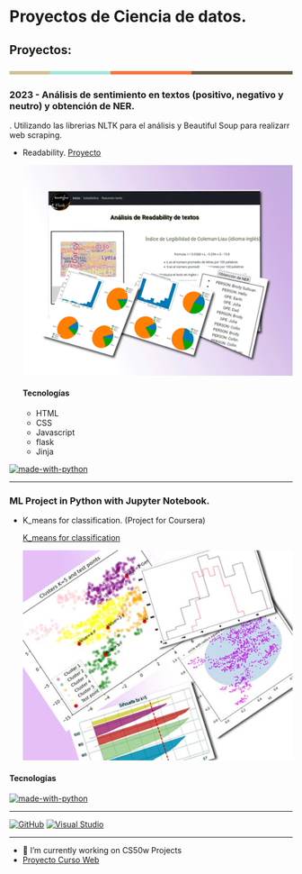 # Proyectos de Ciencia de datos.

## Proyectos:
![div](/images/image1.png)
### 2023 - Análisis de sentimiento en textos (positivo, negativo y neutro) y obtención de NER.
. Utilizando las librerias NLTK para el análisis y Beautiful Soup para realizarr web scraping.

+ Readability.
  [Proyecto](/../../../../irenediaz1974/CS50/blob/main/project/README.md)
  

     ![Readability_imagen](/images/image6.png)
  
  #### Tecnologías
  + HTML
  + CSS
  + Javascript
  + flask
  + Jinja
 
 [![made-with-python](https://img.shields.io/badge/Made%20with-Python-1f425f.svg)](https://www.python.org/)
   
* * *

### ML Project in Python with Jupyter Notebook.

+ K_means for classification. (Project for Coursera)

  [K_means for classification](K_means_project.ipynb)

 
  ![Bank-note dataset with 5 clusters](/images/image3.jpg)

#### Tecnologías

[![made-with-python](https://img.shields.io/badge/Made%20with-Python-1f425f.svg)](https://www.python.org/)


* * *

[![GitHub](https://badgen.net/badge/icon/github?icon=github&label)](https://github.com)
[![Visual Studio](https://badgen.net/badge/icon/visualstudio?icon=visualstudio&label)](https://visualstudio.microsoft.com)

* * *
- 🔭 I’m currently working on CS50w Projects
- [Proyecto Curso Web](/../../../../irenediaz1974/web50/blob/main/README.md)

<!--
**irenediaz1974/irenediaz1974** is a ✨ _special_ ✨ repository because its `README.md` (this file) appears on your GitHub profile.

Here are some ideas to get you started:


- 🌱 I’m currently learning ...
- 👯 I’m looking to collaborate on ...
- 🤔 I’m looking for help with ...
- 💬 Ask me about ...
- 📫 How to reach me: ...
- 😄 Pronouns: ...
- ⚡ Fun fact: ...
-->
